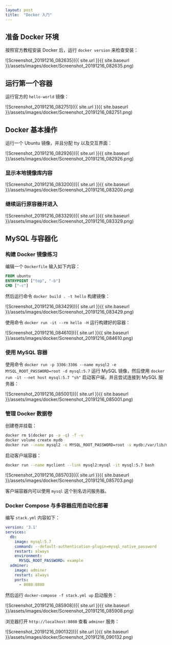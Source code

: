 ```yaml
---
layout: post
title:  "Docker 入门"
---
```


## 准备 Docker 环境

按照官方教程安装 Docker 后，运行 `docker version` 来检查安装：

![Screenshot_20191216_082635]({{ site.url }}{{ site.baseurl }}/assets/images/docker/Screenshot_20191216_082635.png)

## 运行第一个容器

运行官方的 `hello-world` 镜像：

![Screenshot_20191216_082751]({{ site.url }}{{ site.baseurl }}/assets/images/docker/Screenshot_20191216_082751.png)

## Docker 基本操作

运行一个 Ubuntu 镜像，并且分配 tty 以及交互界面：

![Screenshot_20191216_082926]({{ site.url }}{{ site.baseurl }}/assets/images/docker/Screenshot_20191216_082926.png)

### 显示本地镜像库内容

![Screenshot_20191216_083200]({{ site.url }}{{ site.baseurl }}/assets/images/docker/Screenshot_20191216_083200.png)

### 继续运行原容器并进入

![Screenshot_20191216_083329]({{ site.url }}{{ site.baseurl }}/assets/images/docker/Screenshot_20191216_083329.png)

## MySQL 与容器化

### 构建 Docker 镜像练习

编辑一个 `Dockerfile` 输入如下内容：

```Dockerfile
FROM ubuntu
ENTRYPOINT ["top", "-b"]
CMD ["-c"]
```

然后运行命令 `docker build . -t hello` 构建镜像：

![Screenshot_20191216_083429]({{ site.url }}{{ site.baseurl }}/assets/images/docker/Screenshot_20191216_083429.png)

使用命令 `docker run -it --rm hello -H` 运行构建好的容器：

![Screenshot_20191216_084610]({{ site.url }}{{ site.baseurl }}/assets/images/docker/Screenshot_20191216_084610.png)

### 使用 MySQL 容器

使用命令 `docker run -p 3306:3306 --name mysql2 -e MYSQL_ROOT_PASSWORD=root -d mysql:5.7` 运行 MySQL 镜像，然后使用 `docker run -it --net host mysql:5.7 "sh"` 启动客户端，并且尝试连接到 MySQL 服务器：

![Screenshot_20191216_085001]({{ site.url }}{{ site.baseurl }}/assets/images/docker/Screenshot_20191216_085001.png)

### 管理 Docker 数据卷

创建卷并挂载：

```bash
docker rm $(docker ps -a -q) -f -v
docker volume create mydb
docker run --name mysql2 -e MYSQL_ROOT_PASSWORD=root -v mydb:/var/lib/mysql -d mysql:5.7
```

启动客户端容器：

```bash
docker run --name myclient --link mysql2:mysql -it mysql:5.7 bash
```

![Screenshot_20191216_085703]({{ site.url }}{{ site.baseurl }}/assets/images/docker/Screenshot_20191216_085703.png)

客户端容器内可以使用 `mysql` 这个别名访问服务器。

### Docker Compose 与多容器应用自动化部署

编写 `stack.yml` 内容如下：

```yaml
version: '3.1'
services:
  db:
    image: mysql:5.7
    command: --default-authentication-plugin=mysql_native_password
    restart: always
    environment:
      MYSQL_ROOT_PASSWORD: example
  adminer:
    image: adminer
    restart: always
    ports:
      - 8080:8080
```

然后运行 `docker-compose -f stack.yml up` 启动服务：

![Screenshot_20191216_085908]({{ site.url }}{{ site.baseurl }}/assets/images/docker/Screenshot_20191216_085908.png)

浏览器打开 `http://localhost:8080` 查看 `adminer` 服务：

![Screenshot_20191216_090132]({{ site.url }}{{ site.baseurl }}/assets/images/docker/Screenshot_20191216_090132.png)

